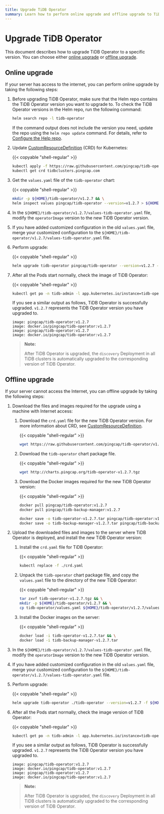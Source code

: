 ```yaml
---
title: Upgrade TiDB Operator
summary: Learn how to perform online upgrade and offline upgrade to TiDB Operator in the Kubernetes cluster.
---
```


# Upgrade TiDB Operator

This document describes how to upgrade TiDB Operator to a specific version. You can choose either [online upgrade](#online-upgrade) or [offline upgrade](#offline-upgrade).

## Online upgrade

If your server has access to the internet, you can perform online upgrade by taking the following steps:

1. Before upgrading TiDB Operator, make sure that the Helm repo contains the TiDB Operator version you want to upgrade to. To check the TiDB Operator versions in the Helm repo, run the following command:

    ```bash
    helm search repo -l tidb-operator
    ```

    If the command output does not include the version you need, update the repo using the `helm repo update` command. For details, refer to [Configure the Help repo](tidb-toolkit.md#configure-the-helm-repo).

2. Update [CustomResourceDefinition](https://kubernetes.io/docs/tasks/access-kubernetes-api/custom-resources/custom-resource-definitions/) (CRD) for Kubernetes:

    {{< copyable "shell-regular" >}}

    ```bash
    kubectl apply -f https://raw.githubusercontent.com/pingcap/tidb-operator/v1.2.7/manifests/crd.yaml && \
    kubectl get crd tidbclusters.pingcap.com
    ```

3. Get the `values.yaml` file of the `tidb-operator` chart:

    {{< copyable "shell-regular" >}}

    ```bash
    mkdir -p ${HOME}/tidb-operator/v1.2.7 && \
    helm inspect values pingcap/tidb-operator --version=v1.2.7 > ${HOME}/tidb-operator/v1.2.7/values-tidb-operator.yaml
    ```

4. In the `${HOME}/tidb-operator/v1.2.7/values-tidb-operator.yaml` file, modify the `operatorImage` version to the new TiDB Operator version.

5. If you have added customized configuration in the old `values.yaml` file, merge your customized configuration to the `${HOME}/tidb-operator/v1.2.7/values-tidb-operator.yaml` file.

6. Perform upgrade:

    {{< copyable "shell-regular" >}}

    ```bash
    helm upgrade tidb-operator pingcap/tidb-operator --version=v1.2.7 -f ${HOME}/tidb-operator/v1.2.7/values-tidb-operator.yaml -n tidb-admin
    ```

7. After all the Pods start normally, check the image of TiDB Operator:

    {{< copyable "shell-regular" >}}

    ```bash
    kubectl get po -n tidb-admin -l app.kubernetes.io/instance=tidb-operator -o yaml | grep 'image:.*operator:'
    ```

    If you see a similar output as follows, TiDB Operator is successfully upgraded. `v1.2.7` represents the TiDB Operator version you have upgraded to.

    ```
    image: pingcap/tidb-operator:v1.2.7
    image: docker.io/pingcap/tidb-operator:v1.2.7
    image: pingcap/tidb-operator:v1.2.7
    image: docker.io/pingcap/tidb-operator:v1.2.7
    ```

    > **Note:**
    >
    > After TiDB Operator is upgraded, the `discovery` Deployment in all TiDB clusters is automatically upgraded to the corresponding version of TiDB Operator.

## Offline upgrade

If your server cannot access the Internet, you can offline upgrade by taking the following steps:

1. Download the files and images required for the upgrade using a machine with Internet access:

    1. Download the `crd.yaml` file for the new TiDB Operator version. For more information about CRD, see [CustomResourceDefinition](https://kubernetes.io/docs/tasks/access-kubernetes-api/custom-resources/custom-resource-definitions/).

        {{< copyable "shell-regular" >}}

        ```bash
        wget https://raw.githubusercontent.com/pingcap/tidb-operator/v1.2.7/manifests/crd.yaml
        ```

    2. Download the `tidb-operator` chart package file.

        {{< copyable "shell-regular" >}}

        ```bash
        wget http://charts.pingcap.org/tidb-operator-v1.2.7.tgz
        ```

    3. Download the Docker images required for the new TiDB Operator version:

        {{< copyable "shell-regular" >}}

        ```bash
        docker pull pingcap/tidb-operator:v1.2.7
        docker pull pingcap/tidb-backup-manager:v1.2.7

        docker save -o tidb-operator-v1.2.7.tar pingcap/tidb-operator:v1.2.7
        docker save -o tidb-backup-manager-v1.2.7.tar pingcap/tidb-backup-manager:v1.2.7
        ```

2. Upload the downloaded files and images to the server where TiDB Operator is deployed, and install the new TiDB Operator version:

    1. Install the `crd.yaml` file for TiDB Operator:

        {{< copyable "shell-regular" >}}

        ```bash
        kubectl replace -f ./crd.yaml
        ```

    2. Unpack the `tidb-operator` chart package file, and copy the `values.yaml` file to the directory of the new TiDB Operator:

        {{< copyable "shell-regular" >}}

        ```bash
        tar zxvf tidb-operator-v1.2.7.tgz && \
        mkdir -p ${HOME}/tidb-operator/v1.2.7 && \
        cp tidb-operator/values.yaml ${HOME}/tidb-operator/v1.2.7/values-tidb-operator.yaml
        ```

    3. Install the Docker images on the server:

        {{< copyable "shell-regular" >}}

        ```bash
        docker load -i tidb-operator-v1.2.7.tar && \
        docker load -i tidb-backup-manager-v1.2.7.tar
        ```

3. In the `${HOME}/tidb-operator/v1.2.7/values-tidb-operator.yaml` file, modify the `operatorImage` version to the new TiDB Operator version.

4. If you have added customized configuration in the old `values.yaml` file, merge your customized configuration to the `${HOME}/tidb-operator/v1.2.7/values-tidb-operator.yaml` file.

5. Perform upgrade:

    {{< copyable "shell-regular" >}}

    ```bash
    helm upgrade tidb-operator ./tidb-operator --version=v1.2.7 -f ${HOME}/tidb-operator/v1.2.7/values-tidb-operator.yaml
    ```

6. After all the Pods start normally, check the image version of TiDB Operator:

    {{< copyable "shell-regular" >}}

    ```bash
    kubectl get po -n tidb-admin -l app.kubernetes.io/instance=tidb-operator -o yaml | grep 'image:.*operator:'
    ```

    If you see a similar output as follows, TiDB Operator is successfully upgraded. `v1.2.7` represents the TiDB Operator version you have upgraded to.

    ```
    image: pingcap/tidb-operator:v1.2.7
    image: docker.io/pingcap/tidb-operator:v1.2.7
    image: pingcap/tidb-operator:v1.2.7
    image: docker.io/pingcap/tidb-operator:v1.2.7
    ```

    > **Note:**
    >
    > After TiDB Operator is upgraded, the `discovery` Deployment in all TiDB clusters is automatically upgraded to the corresponding version of TiDB Operator.
